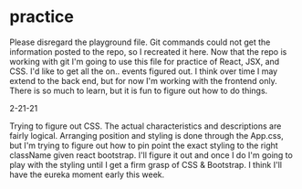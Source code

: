 # practice

Please disregard the playground file.  Git commands could not get the information posted to the repo, so I recreated it here.  Now that the repo is working with git I'm going to use this file for practice of React, JSX, and CSS.  I'd like to get all the on.. events figured out.  I think over time I may extend to the back end, but for now I'm working with the frontend only.  There is so much to learn, but it is fun to figure out how to do things.

2-21-21

Trying to figure out CSS.  The actual characteristics and descriptions are fairly logical.  Arranging position and styling is done through the App.css, but I'm trying to figure out how to pin point the exact styling to the right className given react bootstrap.  I'll figure it out and once I do I'm going to play with the styling until I get a firm grasp of CSS & Bootstrap.  I think I'll have the eureka moment early this week.